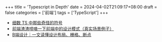 +++
title = 'Typescript in Depth'
date = 2024-04-02T21:09:17+08:00
draft = false
categories = ['前端']
tags = ['TypeScript']
+++

- [细数 TS 中那些奇怪的符号](https://segmentfault.com/a/1190000023943952)
- [前端渣渣唠嗑一下前端中的设计模式（真实场景例子）](https://juejin.cn/post/6844904138707337229)
- [B端设计｜一文读懂设计布局、栅格、断点](https://www.woshipm.com/pd/4736098.html)


